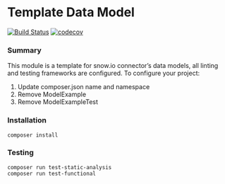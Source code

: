 # Template Data Model
[![Build Status](https://app.travis-ci.com/snowio/template-data-model.svg?branch=main)](https://app.travis-ci.com/AmpersandHQ/template-data-model)
[![codecov](https://codecov.io/gh/snowio/template-data-model/graph/badge.svg?token=6bHVY2z2it)](https://codecov.io/gh/snowio/template-data-model)

###  Summary
This module is a template for snow.io connector’s data models, all linting and testing frameworks are configured. To configure your project:
1. Update composer.json name and namespace
2. Remove ModelExample
3. Remove ModelExampleTest

###  Installation
```
composer install
```
###  Testing

```
composer run test-static-analysis
composer run test-functional
```
